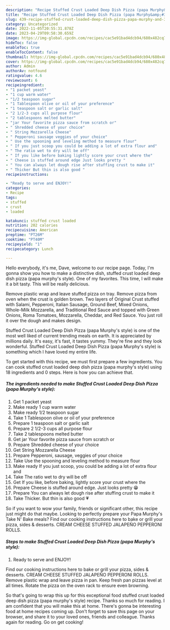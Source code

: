 ```yaml
---
description: "Recipe Stuffed Crust Loaded Deep Dish Pizza (papa Murphy&amp;#39;s style) the Very Delicious"
title: "Recipe Stuffed Crust Loaded Deep Dish Pizza (papa Murphy&amp;#39;s style) the Very Delicious"
slug: 439-recipe-stuffed-crust-loaded-deep-dish-pizza-papa-murphy-and-39-s-style-the-very-delicious
category: Uncategorized
date: 2022-11-05T20:55:31.878Z
date: 2023-04-29T09:58:30.659Z
image: https://img-global.cpcdn.com/recipes/cac5e91bad4dcb94/680x482cq70/stuffed-crust-loaded-deep-dish-pizza-papa-murphys-style-recipe-main-photo.jpg
hideToc: false
enableToc: true
enableTocContent: false
thumbnail: https://img-global.cpcdn.com/recipes/cac5e91bad4dcb94/680x482cq70/stuffed-crust-loaded-deep-dish-pizza-papa-murphys-style-recipe-main-photo.jpg
cover: https://img-global.cpcdn.com/recipes/cac5e91bad4dcb94/680x482cq70/stuffed-crust-loaded-deep-dish-pizza-papa-murphys-style-recipe-main-photo.jpg
author: Admin
authorAv: notfound
ratingvalue: 4.6
reviewcount: 6
recipeingredient:
- "1 packet yeast"
- "1 cup warm water"
- "1/2 teaspoon sugar"
- "1 Tablespoon olive or oil of your preference"
- "1 teaspoon salt or garlic salt"
- "2 1/2-3 cups all purpose flour"
- "2 tablespoons melted butter"
- "jar Your favorite pizza sauce from scratch or"
- " Shredded cheese of your choice"
- " String Mozzarella Cheese"
- " Pepperoni sausage veggies of your choice"
- " Use the spooning and leveling method to measure flour"
- " If you just scoop you could be adding a lot of extra flour and"
- " The ratio wet to dry will be off"
- " If you like before baking lightly score your crust where the"
- " Cheese is stuffed around edge Just looks pretty "
- " You can always let dough rise after stuffing crust to make it"
- " Thicker But thin is also good "
recipeinstructions:

- "Ready to serve and ENJOY!"
categories:
- Recipe
tags:
- stuffed
- crust
- loaded

katakunci: stuffed crust loaded 
nutrition: 202 calories
recipecuisine: American
preptime: "PT26M"
cooktime: "PT40M"
recipeyield: "1"
recipecategory: Lunch

---
```



Hello everybody, it's me, Dave, welcome to our recipe page. Today, I'm gonna show you how to make a distinctive dish, stuffed crust loaded deep dish pizza (papa murphy&#39;s style). One of my favorites. This time, I will make it a bit tasty. This will be really delicious.

Remove plastic wrap and leave stuffed pizza on tray. Remove pizza from oven when the crust is golden brown. Two layers of Original Crust stuffed with Salami, Pepperoni, Italian Sausage, Ground Beef, Mixed Onions, Whole-Milk Mozzarella, and Traditional Red Sauce and topped with Green Onions, Roma Tomatoes, Mozzarella, Cheddar, and Red Sauce. You just roll it over the dough and makes design.

Stuffed Crust Loaded Deep Dish Pizza (papa Murphy&#39;s style) is one of the most well liked of current trending meals on earth. It is appreciated by millions daily. It's easy, it's fast, it tastes yummy. They're fine and they look wonderful. Stuffed Crust Loaded Deep Dish Pizza (papa Murphy&#39;s style) is something which I have loved my entire life.


To get started with this recipe, we must first prepare a few ingredients. You can cook stuffed crust loaded deep dish pizza (papa murphy&#39;s style) using 18 ingredients and 0 steps. Here is how you can achieve that.

<!--inarticleads1-->

##### The ingredients needed to make Stuffed Crust Loaded Deep Dish Pizza (papa Murphy&#39;s style):

1. Get 1 packet yeast
1. Make ready 1 cup warm water
1. Make ready 1/2 teaspoon sugar
1. Take 1 Tablespoon olive or oil of your preference
1. Prepare 1 teaspoon salt or garlic salt
1. Prepare 2 1/2-3 cups all purpose flour
1. Take 2 tablespoons melted butter
1. Get jar Your favorite pizza sauce from scratch or
1. Prepare  Shredded cheese of your choice
1. Get  String Mozzarella Cheese
1. Prepare  Pepperoni, sausage, veggies of your choice
1. Take  Use the spooning and leveling method to measure flour
1. Make ready  If you just scoop, you could be adding a lot of extra flour and
1. Take  The ratio wet to dry will be off
1. Get  If you like, before baking, lightly score your crust where the
1. Prepare  Cheese is stuffed around edge. Just looks pretty 😁
1. Prepare  You can always let dough rise after stuffing crust to make it
1. Take  Thicker. But thin is also good 💗


So if you want to wow your family, friends or significant other, this recipe just might do that maybe. Looking to perfectly prepare your Papa Murphy&#39;s Take N&#39; Bake meals? Find our cooking instructions here to bake or grill your pizza, sides &amp; desserts. CREAM CHEESE STUFFED JALAPEÑO PEPPERONI ROLLS. 

<!--inarticleads2-->

##### Steps to make Stuffed Crust Loaded Deep Dish Pizza (papa Murphy&#39;s style):


1. Ready to serve and ENJOY!

Find our cooking instructions here to bake or grill your pizza, sides &amp; desserts. CREAM CHEESE STUFFED JALAPEÑO PEPPERONI ROLLS. Remove plastic wrap and leave pizza in pan. Keep fresh pan pizzas level at all times. Rotate the pizza on the oven rack to ensure even browning. 

So that's going to wrap this up for this exceptional food stuffed crust loaded deep dish pizza (papa murphy&#39;s style) recipe. Thanks so much for reading. I am confident that you will make this at home. There's gonna be interesting food at home recipes coming up. Don't forget to save this page on your browser, and share it to your loved ones, friends and colleague. Thanks again for reading. Go on get cooking!
